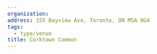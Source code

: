 ```yaml
---
organization:
address: 155 Bayview Ave, Toronto, ON M5A 0G4
tags:
  - type/venue
title: Corktown Common
---
```

